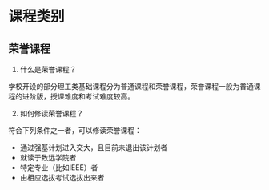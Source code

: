 # 课程类别

## 荣誉课程

1. 什么是荣誉课程？

学校开设的部分理工类基础课程分为普通课程和荣誉课程，荣誉课程一般为普通课程的进阶版，授课难度和考试难度较高。

2. 如何修读荣誉课程？

符合下列条件之一者，可以修读荣誉课程：
- 通过强基计划进入交大，且目前未退出该计划者
- 就读于致远学院者
- 特定专业（比如IEEE）者
- 由相应选拔考试选拔出来者
